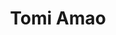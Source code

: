 ---
title: Tomi Amao
featured_image: /uploads/people/team.jpg
name: Tomi Amao
designation: Chief Innovation Officer
profile: executive
position: 3
image: /uploads/people/tomi.jpg
summary: |-
    Jonathan Ive is Apple’s Chief Design Officer, reporting to CEO Tim Cook.
detail: |-
    Jony is responsible for all design at Apple, including the look and feel of Apple hardware, user interface, packaging, major architectural projects such as Apple Park and Apple’s retail stores, as well as new ideas and future initiatives.

    He holds over 5,000 patents and has been recognized with numerous design awards, including the Design Museum London’s first Designer of the Year in 2003, the Design and Art Direction (D&AD) President’s Award in 2005 and the Cooper-Hewitt National Design Museum’s Product Design Award in 2007.

    Jony earned a Bachelor of Arts degree at Newcastle Polytechnic. As an undergraduate, he twice won the Royal Society of Arts’ prestigious Student Design Award, and years later the RSA awarded him the title of Royal Designer for Industry. He also holds honorary doctorates from the Royal College of Art, the Rhode Island School of Design and Northumbria University.
---